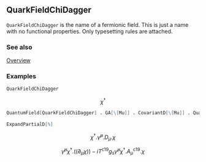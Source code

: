 ## QuarkFieldChiDagger

`QuarkFieldChiDagger` is the name of a fermionic field. This is just a name with no functional properties. Only typesetting rules are attached.

### See also

[Overview](Extra/FeynCalc.md)

### Examples

```mathematica
QuarkFieldChiDagger
```

$$\chi ^{\dagger }$$

```mathematica
QuantumField[QuarkFieldChiDagger] . GA[\[Mu]] . CovariantD[\[Mu]] . QuantumField[QuarkFieldChi] 
 
ExpandPartialD[%]
```

$$\chi ^{\dagger }.\bar{\gamma }^{\mu }.D_{\mu }.\chi$$

$$\bar{\gamma }^{\mu } \chi ^{\dagger }.\left(\left.(\partial _{\mu }\chi \right)\right)-i T^{\text{c19}} g_s \bar{\gamma }^{\mu } \chi ^{\dagger }.A_{\mu }^{\text{c19}}.\chi$$